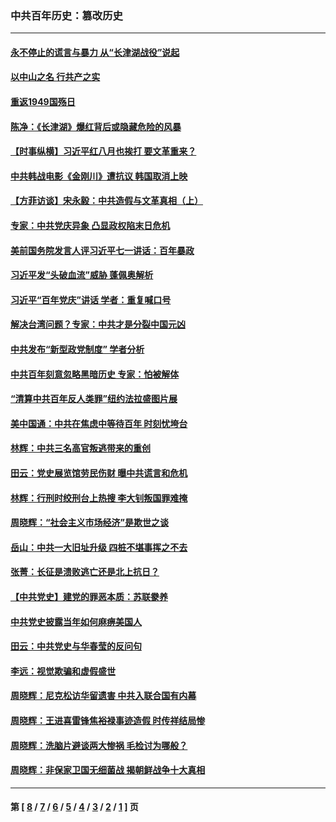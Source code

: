 ### 中共百年历史：篡改历史
---
#### [永不停止的谎言与暴力 从“长津湖战役”说起](../../pages/nf1176115/n13494094.md?03040430) 
#### [以中山之名 行共产之实](../../pages/nf1176115/n13346437.md?03040430) 
#### [重返1949国殇日](../../pages/nf1176115/n13346372.md?03040430) 
#### [陈净：《长津湖》爆红背后或隐藏危险的风暴](../../pages/nf1176115/n13314364.md?03040430) 
#### [【时事纵横】习近平红八月也挨打 要文革重来？](../../pages/nf1176115/n13231393.md?03040430) 
#### [中共韩战电影《金刚川》遭抗议 韩国取消上映](../../pages/nf1176115/n13219114.md?03040430) 
#### [【方菲访谈】宋永毅：中共造假与文革真相（上）](../../pages/nf1176115/n13200760.md?03040430) 
#### [专家：中共党庆异象 凸显政权陷末日危机](../../pages/nf1176115/n13067084.md?03040430) 
#### [美前国务院发言人评习近平七一讲话：百年暴政](../../pages/nf1176115/n13066986.md?03040430) 
#### [习近平发“头破血流”威胁 蓬佩奥解析](../../pages/nf1176115/n13063604.md?03040430) 
#### [习近平“百年党庆”讲话 学者：重复喊口号](../../pages/nf1176115/n13061411.md?03040430) 
#### [解决台湾问题？专家：中共才是分裂中国元凶](../../pages/nf1176115/n13060811.md?03040430) 
#### [中共发布“新型政党制度” 学者分析](../../pages/nf1176115/n13056354.md?03040430) 
#### [中共百年刻意忽略黑暗历史 专家：怕被解体](../../pages/nf1176115/n13056056.md?03040430) 
#### [“清算中共百年反人类罪”纽约法拉盛图片展](../../pages/nf1176115/n13052220.md?03040430) 
#### [美中国通：中共在焦虑中等待百年 时刻忧垮台](../../pages/nf1176115/n13048820.md?03040430) 
#### [林辉：中共三名高官叛逃带来的重创](../../pages/nf1176115/n13035206.md?03040430) 
#### [田云：党史展览馆劳民伤财 曝中共谎言和危机](../../pages/nf1176115/n13033900.md?03040430) 
#### [林辉：行刑时绞刑台上热搜 李大钊叛国罪难掩](../../pages/nf1176115/n13031965.md?03040430) 
#### [周晓辉：“社会主义市场经济”是欺世之谈](../../pages/nf1176115/n13024090.md?03040430) 
#### [岳山：中共一大旧址升级 四桩不堪事挥之不去](../../pages/nf1176115/n13021697.md?03040430) 
#### [张菁：长征是溃败逃亡还是北上抗日？](../../pages/nf1176115/n13020585.md?03040430) 
#### [【中共党史】建党的罪恶本质：苏联豢养](../../pages/nf1176115/n13011888.md?03040430) 
#### [中共党史披露当年如何麻痹美国人](../../pages/nf1176115/n12966400.md?03040430) 
#### [田云：中共党史与华春莹的反问句](../../pages/nf1176115/n12765178.md?03040430) 
#### [李远：视觉欺骗和虚假盛世](../../pages/nf1176115/n12993376.md?03040430) 
#### [周晓辉：尼克松访华留遗害 中共入联合国有内幕](../../pages/nf1176115/n12991422.md?03040430) 
#### [周晓辉：王进喜雷锋焦裕禄事迹造假 时传祥结局惨](../../pages/nf1176115/n12985497.md?03040430) 
#### [周晓辉：洗脑片避谈两大惨祸 毛检讨为哪般？](../../pages/nf1176115/n12971285.md?03040430) 
#### [周晓辉：非保家卫国无细菌战 揭朝鲜战争十大真相](../../pages/nf1176115/n12954161.md?03040430) 

---
#### 第 [ [8](./8.md?03040430) / [7](./7.md?03040430) / [6](./6.md?03040430) / [5](./5.md?03040430) / [4](./4.md?03040430) / [3](./3.md?03040430) / [2](./2.md?03040430) / [1](./1.md?03040430) ] 页
